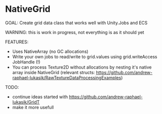 # NativeGrid
GOAL: Create grid data class that works well with Unity.Jobs and ECS

WARNING: this is work in progress, not everything is as it should yet

FEATURES:
- Uses NativeArray<STRUCT> (no GC allocations)
- Write your own jobs to read/write to grid.values using grid.writeAccess JobHandle (!)
- You can process Texture2D without allocations by nesting it's native array inside NativeGrid<RGB24> (relevant structs: https://github.com/andrew-raphael-lukasik/RawTextureDataProcessingExamples)

TODO:
- continue ideas started with https://github.com/andrew-raphael-lukasik/GridT
- make it more usefull

